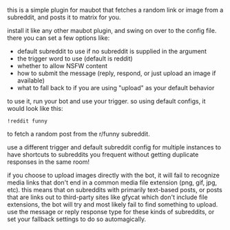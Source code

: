 this is a simple plugin for maubot that fetches a random link or image from a subreddit, and posts it to matrix for you.

install it like any other maubot plugin, and swing on over to the config file. there you can set a few options like:

  - default subreddit to use if no subreddit is supplied in the argument
  - the trigger word to use (default is reddit)
  - whether to allow NSFW content
  - how to submit the message (reply, respond, or just upload an image if available)
  - what to fall back to if you are using "upload" as your default behavior

to use it, run your bot and use your trigger. so using default configs, it would look like this:

`!reddit funny`

to fetch a random post from the r/funny subreddit.

use a different trigger and default subreddit config for multiple instances to have shortcuts to subreddits you frequent
without getting duplicate responses in the same room!

if you choose to upload images directly with the bot, it will fail to recognize media links that don't end in a common
media file extension (png, gif, jpg, etc). this means that on subreddits with primarily text-based posts, or posts that
are links out to third-party sites like gfycat which don't include file extensions, the bot will try and most likely
fail to find something to upload. use the message or reply response type for these kinds of subreddits, or set your
fallback settings to do so automagically.

